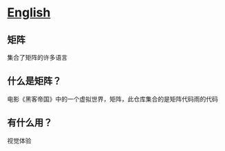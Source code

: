 # [English](https://github.com/Bdbmzwsc/MATRIX/README-En.md)

## 矩阵
集合了矩阵的许多语言

## 什么是矩阵？
电影《黑客帝国》中的一个虚拟世界，矩阵，此仓库集合的是矩阵代码雨的代码

## 有什么用？
视觉体验
